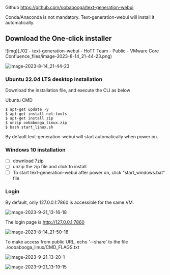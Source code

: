 
Github https://github.com/oobabooga/text-generation-webui

Conda/Anaconda is not mandatory. Text-generation-webui will install it automatically.

## Download the One-click installer

![img](./02 - text-generation-webui - HoTT Team - Public - VMware Core Confluence_files/image-2023-8-14_21-44-23.png)

![image-2023-8-14_21-44-23](https://github.com/router-gao/ai-demos/assets/144886373/016fc872-b319-4779-ac6f-0bbd8f67d927)


### Ubuntu 22.04 LTS desktop installation

Download the installation file, and execute the CLI as below

Ubuntu CMD

```shell
$ apt-get update -y
$ apt-get install net-tools
$ apt-get install zip
$ unzip oobabooga_linux.zip
$ bash start_linux.sh
```


By default text-generation-webui will start automatically when power on.

### Windows 10 installation

- [ ] download 7zip
- [ ] unzip the zip file and click to install
- [ ] To start text-generation-webui after power on, click "start_windows.bat" file

### Login 

By default, only 127.0.0.1:7860 is accessible for the same VM.


![image-2023-9-21_13-16-18](https://github.com/router-gao/ai-demos/assets/144886373/241b3f3e-4480-4836-b65c-dfb6027f7fef)

The login page is http://127.0.0.1:7860

![image-2023-8-14_21-50-18](https://github.com/router-gao/ai-demos/assets/144886373/e2bc72e3-885e-4ff5-9d01-d6fab4010eda)


To make access from public URL, echo '--share' to the file ./oobabooga_linux/CMD_FLAGS.txt

![image-2023-9-21_13-20-1](https://github.com/router-gao/ai-demos/assets/144886373/c209fc9d-3695-42df-9a98-47f818265315)


![image-2023-9-21_13-19-15](https://github.com/router-gao/ai-demos/assets/144886373/8fa44b22-29e0-4ade-a2e9-86751e27a882)



